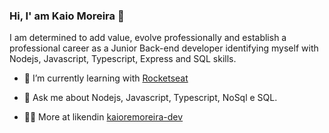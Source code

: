 ### Hi, I' am Kaio Moreira 👋



I am determined to add value, evolve professionally and establish a professional career as a Junior Back-end developer identifying myself with Nodejs, Javascript, Typescript, Express and SQL skills.

- 🌱 I’m currently learning with [Rocketseat](https://github.com/Rocketseat)

- 💬 Ask me about Nodejs, Javascript, Typescript, NoSql e SQL.

- 👨‍💻 More at likendin [kaioremoreira-dev](https://www.linkedin.com/in/kaio-moreira/)
